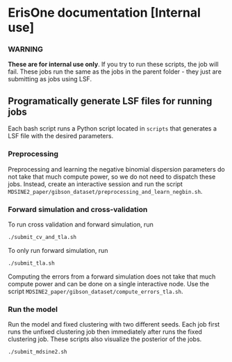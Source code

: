 # ErisOne documentation [Internal use]

### WARNING
__These are for internal use only__. If you try to run these scripts, the job will fail. These jobs run the same as the jobs in the parent folder - they just are submitting as jobs using LSF.

## Programatically generate LSF files for running jobs
Each bash script runs a Python script located in `scripts` that generates a LSF file with the desired parameters.

### Preprocessing
Preprocessing and learning the negative binomial dispersion parameters do not take that much compute power, so we do not need to dispatch these jobs. Instead, create an interactive session and run the script `MDSINE2_paper/gibson_dataset/preprocessing_and_learn_negbin.sh`.

### Forward simulation and cross-validation
To run cross validation and forward simulation, run
```bash
./submit_cv_and_tla.sh
```
To only run forward simulation, run
```bash
./submit_tla.sh
```
Computing the errors from a forward simulation does not take that much compute power and can be done on a single interactive node. Use the script `MDSINE2_paper/gibson_dataset/compute_errors_tla.sh`.

### Run the model
Run the model and fixed clustering with two different seeds. Each job first runs the unfixed clustering job then immediately after runs the fixed clustering job. These scripts also visualize the posterior of the jobs.
```bash
./submit_mdsine2.sh
```